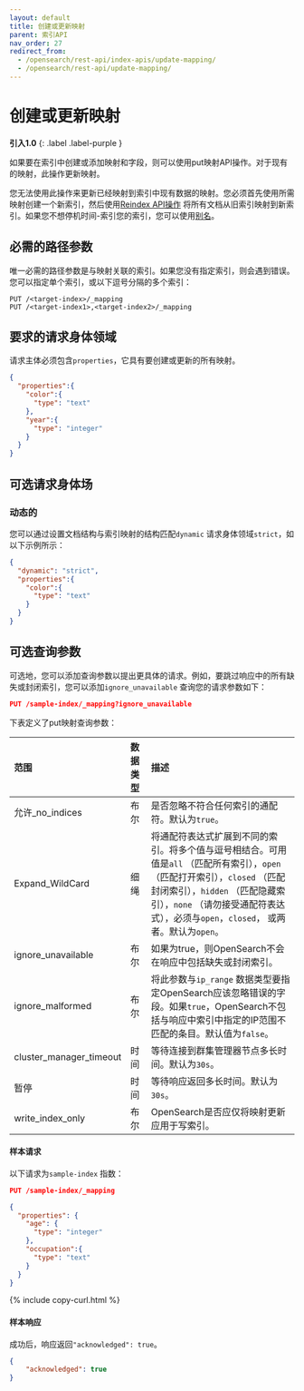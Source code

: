 ```yaml
---
layout: default
title: 创建或更新映射
parent: 索引API
nav_order: 27
redirect_from:
  - /opensearch/rest-api/index-apis/update-mapping/
  - /opensearch/rest-api/update-mapping/
---
```


# 创建或更新映射
**引入1.0**
{: .label .label-purple }

如果要在索引中创建或添加映射和字段，则可以使用put映射API操作。对于现有的映射，此操作更新映射。

您无法使用此操作来更新已经映射到索引中现有数据的映射。您必须首先使用所需映射创建一个新索引，然后使用[Reindex API操作]({{site.url}}{{site.baseurl}}/opensearch/reindex-data) 将所有文档从旧索引映射到新索引。如果您不想停机时间-索引您的索引，您可以使用[别名]({{site.url}}{{site.baseurl}}/opensearch/index-alias)。


## 必需的路径参数

唯一必需的路径参数是与映射关联的索引。如果您没有指定索引，则会遇到错误。您可以指定单个索引，或以下逗号分隔的多个索引：

```
PUT /<target-index>/_mapping
PUT /<target-index1>,<target-index2>/_mapping
```

## 要求的请求身体领域

请求主体必须包含`properties`，它具有要创建或更新的所有映射。

```json
{
  "properties":{
    "color":{
      "type": "text"
    },
    "year":{
      "type": "integer"
    }
  }
}
```

## 可选请求身体场

### 动态的

您可以通过设置文档结构与索引映射的结构匹配`dynamic` 请求身体领域`strict`，如以下示例所示：

```json
{
  "dynamic": "strict",
  "properties":{
    "color":{
      "type": "text"
    }
  }
}
```

## 可选查询参数

可选地，您可以添加查询参数以提出更具体的请求。例如，要跳过响应中的所有缺失或封闭索引，您可以添加`ignore_unavailable` 查询您的请求参数如下：

```json
PUT /sample-index/_mapping?ignore_unavailable
```

下表定义了put映射查询参数：

范围| 数据类型| 描述
:--- | :--- | :---
允许_no_indices| 布尔| 是否忽略不符合任何索引的通配符。默认为`true`。
Expand_WildCard| 细绳| 将通配符表达式扩展到不同的索引。将多个值与逗号相结合。可用值是`all` （匹配所有索引），`open` （匹配打开索引），`closed` （匹配封闭索引），`hidden` （匹配隐藏索引），`none` （请勿接受通配符表达式），必须与`open`，`closed`， 或两者。默认为`open`。
ignore_unavailable| 布尔| 如果为true，则OpenSearch不会在响应中包括缺失或封闭索引。
ignore_malformed| 布尔| 将此参数与`ip_range` 数据类型要指定OpenSearch应该忽略错误的字段。如果`true`，OpenSearch不包括与响应中索引中指定的IP范围不匹配的条目。默认值为`false`。
cluster_manager_timeout| 时间| 等待连接到群集管理器节点多长时间。默认为`30s`。
暂停| 时间| 等待响应返回多长时间。默认为`30s`。
write_index_only| 布尔| OpenSearch是否应仅将映射更新应用于写索引。

#### 样本请求

以下请求为`sample-index` 指数：

```json
PUT /sample-index/_mapping

{
  "properties": {
    "age": {
      "type": "integer"
    },
    "occupation":{
      "type": "text"
    }
  }
}
```
{% include copy-curl.html %}

#### 样本响应

成功后，响应返回`"acknowledged": true`。

```json
{
    "acknowledged": true
}
```



